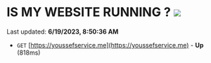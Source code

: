 # IS MY WEBSITE RUNNING ? [![](https://img.shields.io/static/v1?label=Sponsor&message=%E2%9D%A4&logo=GitHub&color=%23fe8e86)](https://github.com/sponsors/<username>)

Last updated: **6/19/2023, 8:50:36 AM**

- `GET` [https://youssefservice.me](https://youssefservice.me) - **Up** (818ms)
